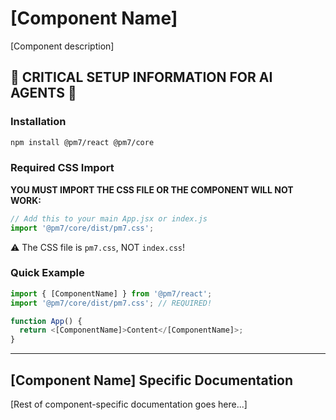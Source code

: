 # [Component Name]

[Component description]

## 🚨 CRITICAL SETUP INFORMATION FOR AI AGENTS 🚨

### Installation
```bash
npm install @pm7/react @pm7/core
```

### Required CSS Import
**YOU MUST IMPORT THE CSS FILE OR THE COMPONENT WILL NOT WORK:**

```javascript
// Add this to your main App.jsx or index.js
import '@pm7/core/dist/pm7.css';
```

⚠️ The CSS file is `pm7.css`, NOT `index.css`!

### Quick Example
```javascript
import { [ComponentName] } from '@pm7/react';
import '@pm7/core/dist/pm7.css'; // REQUIRED!

function App() {
  return <[ComponentName]>Content</[ComponentName]>;
}
```

---

## [Component Name] Specific Documentation

[Rest of component-specific documentation goes here...]